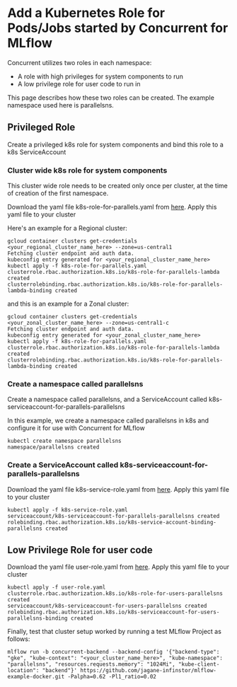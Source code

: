 # Add a Kubernetes Role for Pods/Jobs started by Concurrent for MLflow

Concurrent utilizes two roles in each namespace:

- A role with high privileges for system components to run
- A low privilege role for user code to run in

This page describes how these two roles can be created. The example namespace used here is parallelsns.

## Privileged Role

Create a privileged k8s role for system components and bind this role to a k8s ServiceAccount

### Cluster wide k8s role for system components

This cluster wide role needs to be created only once per cluster, at the time of creation of the first namespace.

Download the yaml file k8s-role-for-parallels.yaml from [here](https://docs.concurrent-ai.org/scripts/k8s-role-for-parallels.yaml "Download k8s-role-for-parallels.yaml"). Apply this yaml file to your cluster

Here's an example for a Regional cluster:

```
gcloud container clusters get-credentials <your_regional_cluster_name_here> --zone=us-central1
Fetching cluster endpoint and auth data.
kubeconfig entry generated for <your_regional_cluster_name_here>
kubectl apply -f k8s-role-for-parallels.yaml
clusterrole.rbac.authorization.k8s.io/k8s-role-for-parallels-lambda created
clusterrolebinding.rbac.authorization.k8s.io/k8s-role-for-parallels-lambda-binding created

```

and this is an example for a Zonal cluster:

```
gcloud container clusters get-credentials <your_zonal_cluster_name_here> --zone=us-central1-c
Fetching cluster endpoint and auth data.
kubeconfig entry generated for <your_zonal_cluster_name_here>
kubectl apply -f k8s-role-for-parallels.yaml
clusterrole.rbac.authorization.k8s.io/k8s-role-for-parallels-lambda created
clusterrolebinding.rbac.authorization.k8s.io/k8s-role-for-parallels-lambda-binding created
```

### Create a namespace called parallelsns

Create a namespace called parallelsns, and a ServiceAccount called k8s-serviceaccount-for-parallels-parallelsns

In this example, we create a namespace called parallelsns in k8s and configure it for use with Concurrent for MLflow

```
kubectl create namespace parallelsns
namespace/parallelsns created
```

### Create a ServiceAccount called k8s-serviceaccount-for-parallels-parallelsns

Download the yaml file k8s-service-role.yaml from [here](https://docs.concurrent-ai.org/scripts/k8s-service-role.yaml "Download k8s-service-role.yaml"). Apply this yaml file to your cluster

```
kubectl apply -f k8s-service-role.yaml 
serviceaccount/k8s-serviceaccount-for-parallels-parallelsns created
rolebinding.rbac.authorization.k8s.io/k8s-service-account-binding-parallelsns created
```

## Low Privilege Role for user code

Download the yaml file user-role.yaml from [here](https://docs.concurrent-ai.org/scripts/user-role.yaml "Download user-role.yaml"). Apply this yaml file to your cluster

```
kubectl apply -f user-role.yaml 
clusterrole.rbac.authorization.k8s.io/k8s-role-for-users-parallelsns created
serviceaccount/k8s-serviceaccount-for-users-parallelsns created
rolebinding.rbac.authorization.k8s.io/k8s-serviceaccount-for-users-parallelsns-binding created
```

Finally, test that cluster setup worked by running a test MLflow Project as follows:
```
mlflow run -b concurrent-backend --backend-config '{"backend-type": "gke", "kube-context": "<your_cluster_name_here>", "kube-namespace": "parallelsns", "resources.requests.memory": "1024Mi", "kube-client-location": "backend"}' https://github.com/jagane-infinstor/mlflow-example-docker.git -Palpha=0.62 -Pl1_ratio=0.02
```
